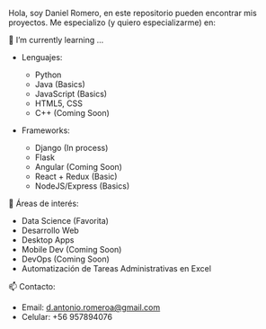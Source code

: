 
<!---
- 👋 Hi, I’m @d-antonio-romeroa
- 👀 I’m interested in ...
- 🌱 I’m currently learning ...
- 💞️ I’m looking to collaborate on ...
- 📫 How to reach me ...


d-antonio-romeroa/d-antonio-romeroa is a ✨ special ✨ repository because its `README.md` (this file) appears on your GitHub profile.
You can click the Preview link to take a look at your changes.
--->

Hola, soy Daniel Romero, en este repositorio pueden encontrar mis proyectos.
Me especializo (y quiero especializarme) en:

🌱 I’m currently learning ...

* Lenguajes:  
  - Python
  - Java (Basics)
  - JavaScript (Basics)
  - HTML5, CSS
  - C++ (Coming Soon)

* Frameworks:  
  - Django (In process)
  - Flask
  - Angular (Coming Soon)
  - React + Redux (Basic)
  - NodeJS/Express (Basics)

👀 Áreas de interés:

* Data Science (Favorita)
* Desarrollo Web
* Desktop Apps
* Mobile Dev (Coming Soon)
* DevOps (Coming Soon)
* Automatización de Tareas Administrativas en Excel

📫 Contacto:

* Email: d.antonio.romeroa@gmail.com
* Celular: +56 957894076
